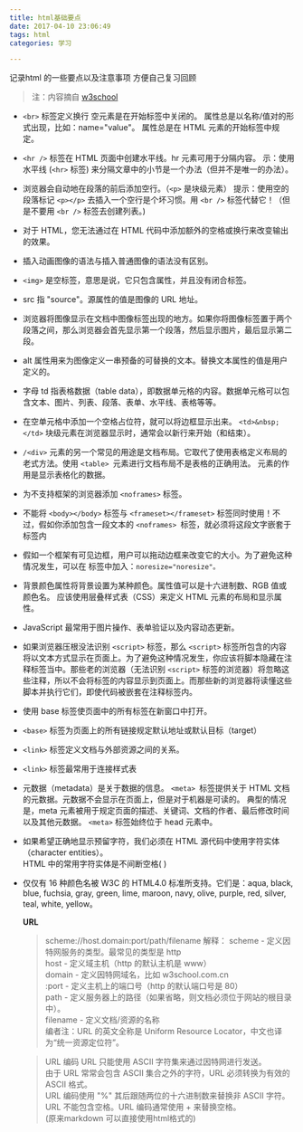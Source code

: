 ```yaml
---
title: html基础要点
date: 2017-04-10 23:06:49
tags: html
categories: 学习

---
```


记录html 的一些要点以及注意事项
方便自己复习回顾  
<!--more-->
> 注：内容摘自 [w3school](http://www.w3school.com.cn/)  

- `<br>` 标签定义换行
空元素是在开始标签中关闭的。
属性总是以名称/值对的形式出现，比如：name="value"。
属性总是在 HTML 元素的开始标签中规定。

- `<hr />` 标签在 HTML 页面中创建水平线。hr 元素可用于分隔内容。
示：使用水平线 (`<hr>` 标签) 来分隔文章中的小节是一个办法（但并不是唯一的办法）。

- 浏览器会自动地在段落的前后添加空行。（`<p>` 是块级元素）
提示：使用空的段落标记 `<p></p>` 去插入一个空行是个坏习惯。用 `<br />` 标签代替它！（但是不要用 `<br />` 标签去创建列表。)

- 对于 HTML，您无法通过在 HTML 代码中添加额外的空格或换行来改变输出的效果。

- 插入动画图像的语法与插入普通图像的语法没有区别。

- `<img>` 是空标签，意思是说，它只包含属性，并且没有闭合标签。

- src 指 "source"。源属性的值是图像的 URL 地址。

- 浏览器将图像显示在文档中图像标签出现的地方。如果你将图像标签置于两个段落之间，那么浏览器会首先显示第一个段落，然后显示图片，最后显示第二段。

- alt 属性用来为图像定义一串预备的可替换的文本。替换文本属性的值是用户定义的。

- 字母 td 指表格数据（table data），即数据单元格的内容。数据单元格可以包含文本、图片、列表、段落、表单、水平线、表格等等。

- 在空单元格中添加一个空格占位符，就可以将边框显示出来。 `<td>&nbsp;</td>`
块级元素在浏览器显示时，通常会以新行来开始（和结束）。

- `/<div>` 元素的另一个常见的用途是文档布局。它取代了使用表格定义布局的老式方法。使用 `<table> `元素进行文档布局不是表格的正确用法。<table> 元素的作用是显示表格化的数据。

- 为不支持框架的浏览器添加 `<noframes>` 标签。

- 不能将 `<body></body>` 标签与 `<frameset></frameset>` 标签同时使用！不过，假如你添加包含一段文本的 `<noframes> `标签，就必须将这段文字嵌套于 <body></body> 标签内

- 假如一个框架有可见边框，用户可以拖动边框来改变它的大小。为了避免这种情况发生，可以在 <frame> 标签中加入：`noresize="noresize"。`

- 背景颜色属性将背景设置为某种颜色。属性值可以是十六进制数、RGB 值或颜色名。
应该使用层叠样式表（CSS）来定义 HTML 元素的布局和显示属性。

- JavaScript 最常用于图片操作、表单验证以及内容动态更新。

- 如果浏览器压根没法识别 `<script>` 标签，那么 `<script>` 标签所包含的内容将以文本方式显示在页面上。为了避免这种情况发生，你应该将脚本隐藏在注释标签当中。那些老的浏览器（无法识别 `<script>` 标签的浏览器）将忽略这些注释，所以不会将标签的内容显示到页面上。而那些新的浏览器将读懂这些脚本并执行它们，即使代码被嵌套在注释标签内。


- 使用 base 标签使页面中的所有标签在新窗口中打开。 
- `<base>` 标签为页面上的所有链接规定默认地址或默认目标（target）

- `<link>` 标签定义文档与外部资源之间的关系。
- `<link>` 标签最常用于连接样式表

- 元数据（metadata）是关于数据的信息。
`<meta> `标签提供关于 HTML 文档的元数据。元数据不会显示在页面上，但是对于机器是可读的。
典型的情况是，meta 元素被用于规定页面的描述、关键词、文档的作者、最后修改时间以及其他元数据。
`<meta>` 标签始终位于 head 元素中。

- 如果希望正确地显示预留字符，我们必须在 HTML 源代码中使用字符实体（character entities）。  
HTML 中的常用字符实体是不间断空格(&nbsp;)

- 仅仅有 16 种颜色名被 W3C 的 HTML4.0 标准所支持。它们是：aqua, black, blue, fuchsia, gray, green, lime, maroon, navy, olive, purple, red, silver, teal, white, yellow。

**URL**
> scheme://host.domain:port/path/filename
解释：
scheme - 定义因特网服务的类型。最常见的类型是 http  
host - 定义域主机（http 的默认主机是 www）  
domain - 定义因特网域名，比如 w3school.com.cn  
:port - 定义主机上的端口号（http 的默认端口号是 80）  
path - 定义服务器上的路径（如果省略，则文档必须位于网站的根目录中）。  
filename - 定义文档/资源的名称  
编者注：URL 的英文全称是 Uniform Resource Locator，中文也译为“统一资源定位符”。  

> URL 编码
URL 只能使用 ASCII 字符集来通过因特网进行发送。  
由于 URL 常常会包含 ASCII 集合之外的字符，URL 必须转换为有效的 ASCII 格式。  
URL 编码使用 "%" 其后跟随两位的十六进制数来替换非 ASCII 字符。  
URL 不能包含空格。URL 编码通常使用 + 来替换空格。  
(原来markdown 可以直接使用html格式的)


